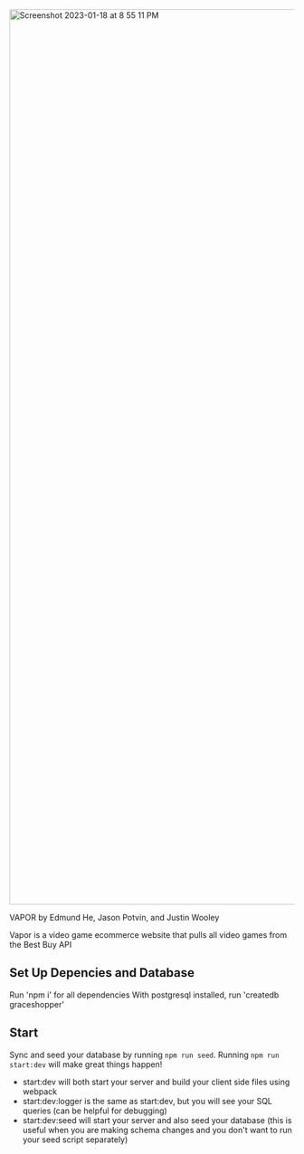<img width="1584" alt="Screenshot 2023-01-18 at 8 55 11 PM" src="https://user-images.githubusercontent.com/114819096/213337309-421203f5-b2f7-4037-97a2-83032ecda306.png">

VAPOR by Edmund He, Jason Potvin, and Justin Wooley

Vapor is a video game ecommerce website that pulls all video games from the Best Buy API

## Set Up Depencies and Database
Run 'npm i' for all dependencies
With postgresql installed, run 'createdb graceshopper'

## Start

Sync and seed your database by running `npm run seed`. Running `npm run start:dev` will make great things happen!

- start:dev will both start your server and build your client side files using webpack
- start:dev:logger is the same as start:dev, but you will see your SQL queries (can be helpful for debugging)
- start:dev:seed will start your server and also seed your database (this is useful when you are making schema changes and you don't want to run your seed script separately)
